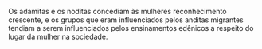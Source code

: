 ﻿Os adamitas e os noditas concediam às mulheres reconhecimento crescente, e os grupos que eram influenciados pelos anditas migrantes tendiam a serem influenciados pelos ensinamentos edênicos a respeito do lugar da mulher na sociedade.